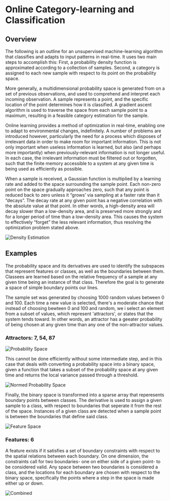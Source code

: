  # Online Category-learning and Classification 

## Overview

The following is an outline for an unsupervised machine-learning algorithm that classifies and adapts to input patterns in real-time. It uses two main steps to accomplish this: First, a probability density function is approximated according to a collection of samples. Second, a category is assigned to each new sample with respect to its point on the probability space.

More generally, a multidimensional probability space is generated from on a set of previous observations, and used to comprehend and interpret each incoming observation. A sample represents a point, and the specific location of the point determines how it is classified. A gradient ascent algorithm is used to traverse the space from each sample point to a maximum, resulting in a feasible category estimation for the sample.

Online learning provides a method of optimization in real-time, enabling one to adapt to environmental changes, indefinitely. A number of problems are introduced however, particularly the need for a process which disposes of irrelevant data in order to make room for important information. This is not only important when useless information is learned, but also (and perhaps more importantly) when previously-relevant information is not longer useful. In each case, the irrelevant information must be filtered out or forgotten, such that the finite memory accessible to a system at any given time is being used as efficiently as possible.
	
When a sample is received, a Gaussian function is multiplied by a learning rate and added to the space surrounding the sample point. Each non-zero point on the space gradually approaches zero, such that any point is reduced back to zero unless it “grows’ via sampling at a faster rate than it “decays”. The decay rate at any given point has a negative correlation with the absolute value at that point. In other words, a high-density area will decay slower than a low-density area, and is preserved more strongly and for a longer period of time than a low-density area. This causes the system to effectively “forget” the less relevant information, thus resolving the optimization problem stated above.

![Density Estimation](https://github.com/CarsonScott/Online-Category-Learning/blob/master/img/Density%20approximation.PNG)

## Examples

The probability space and its derivatives are used to identify the subspaces that represent features or classes, as well as the boundaries between them. Classees are learned based on the relative frequency of a sample at any given time being an instance of that class. Therefore the goal is to generate a space of simple boundary points our lines.

The sample set was generated by choosing 1000 random values between 0 and 100. Each time a new value is selected, there's a moderate chance that instead of choosing bewteen 0 and 100 and random, we i select an element from a subset of values, which represent 'attractors', or states that the system tends toward. In other words, an attractor has a geeater probability of being chosen at any given time than any one of the non-attractor values.

### Attractors: 7, 54, 87

![Probability Space](https://github.com/CarsonScott/Online-Category-Learning/blob/master/img/Probability%20Space.PNG)

This cannot be done efficiently without some intermediate step, and in this case that deals with converting a probability space into a binary space, given a function that takes a subset of the probability space at any given time and returns the local variance passed through a threshold.

![Normed Probability Space](https://github.com/CarsonScott/Online-Category-Learning/blob/master/img/Probability%20Space%20(Normed).PNG)

Finally, the binary space is transformed into a sparse array that reperesents boundary points between classes. The derivative is used to assign a given sample to a class, with respect to  boundaries that seperate it from the rest of the space. Instances of a given class are detected when a sample point is between the boundaries that define said class. 

![Feature Space](https://github.com/CarsonScott/Online-Category-Learning/blob/master/img/Feature%20Space.PNG)

### Features: 6

A feature exists if it satisfies a set of boundary constraints with respect to the spatial relations between each boundary. On one dimension, the constraints call for two boundaries- one on either side of a given point- to be considered valid. Any space between two boundaries is considered a class, and the locations for each boundary are chosen with respect to the binary space, specifically the points where a step in the space is made either up or down.

![Combined](https://github.com/CarsonScott/Online-Category-Learning/blob/master/img/All.PNG)
